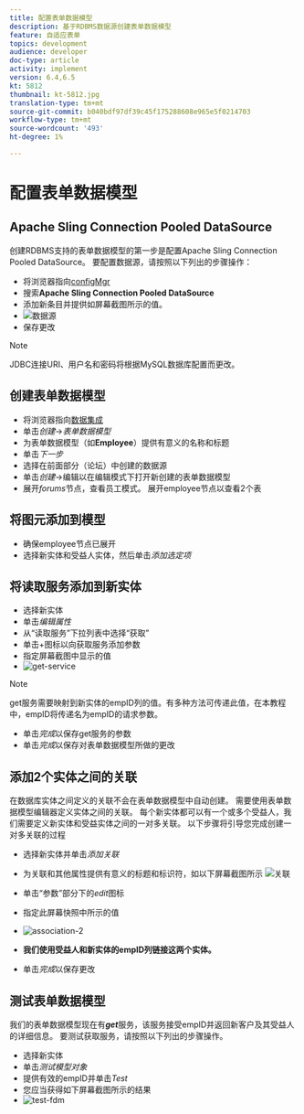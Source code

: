 ```yaml
---
title: 配置表单数据模型
description: 基于RDBMS数据源创建表单数据模型
feature: 自适应表单
topics: development
audience: developer
doc-type: article
activity: implement
version: 6.4,6.5
kt: 5812
thumbnail: kt-5812.jpg
translation-type: tm+mt
source-git-commit: b040bdf97df39c45f175288608e965e5f0214703
workflow-type: tm+mt
source-wordcount: '493'
ht-degree: 1%

---
```




# 配置表单数据模型

## Apache Sling Connection Pooled DataSource

创建RDBMS支持的表单数据模型的第一步是配置Apache Sling Connection Pooled DataSource。 要配置数据源，请按照以下列出的步骤操作：

* 将浏览器指向[configMgr](http://localhost:4502/system/console/configMgr)
* 搜索&#x200B;**Apache Sling Connection Pooled DataSource**
* 添加新条目并提供如屏幕截图所示的值。
* ![数据源](assets/data-source.png)
* 保存更改

>[!NOTE]
>JDBC连接URI、用户名和密码将根据MySQL数据库配置而更改。


## 创建表单数据模型

* 将浏览器指向[数据集成](http://localhost:4502/aem/forms.html/content/dam/formsanddocuments-fdm)
* 单击&#x200B;_创建_->_表单数据模型_
* 为表单数据模型（如&#x200B;**Employee**）提供有意义的名称和标题
* 单击&#x200B;_下一步_
* 选择在前面部分（论坛）中创建的数据源
* 单击&#x200B;_创建_->编辑以在编辑模式下打开新创建的表单数据模型
* 展开&#x200B;_forums_&#x200B;节点，查看员工模式。 展开employee节点以查看2个表

## 将图元添加到模型

* 确保employee节点已展开
* 选择新实体和受益人实体，然后单击&#x200B;_添加选定项_

## 将读取服务添加到新实体

* 选择新实体
* 单击&#x200B;_编辑属性_
* 从“读取服务”下拉列表中选择“获取”
* 单击+图标以向获取服务添加参数
* 指定屏幕截图中显示的值
* ![get-service](assets/get-service.png)
>[!NOTE]
> get服务需要映射到新实体的empID列的值。有多种方法可传递此值，在本教程中，empID将传递名为empID的请求参数。
* 单击&#x200B;_完成_&#x200B;以保存get服务的参数
* 单击&#x200B;_完成_&#x200B;以保存对表单数据模型所做的更改

## 添加2个实体之间的关联

在数据库实体之间定义的关联不会在表单数据模型中自动创建。 需要使用表单数据模型编辑器定义实体之间的关联。 每个新实体都可以有一个或多个受益人，我们需要定义新实体和受益实体之间的一对多关联。
以下步骤将引导您完成创建一对多关联的过程

* 选择新实体并单击&#x200B;_添加关联_
* 为关联和其他属性提供有意义的标题和标识符，如以下屏幕截图所示
   ![关联](assets/association-entities-1.png)

* 单击“参数”部分下的&#x200B;_edit_&#x200B;图标

* 指定此屏幕快照中所示的值
* ![association-2](assets/association-entities.png)
* **我们使用受益人和新实体的empID列链接这两个实体。**
* 单击&#x200B;_完成_&#x200B;以保存更改

## 测试表单数据模型

我们的表单数据模型现在有&#x200B;**_get_**&#x200B;服务，该服务接受empID并返回新客户及其受益人的详细信息。 要测试获取服务，请按照以下列出的步骤操作。

* 选择新实体
* 单击&#x200B;_测试模型对象_
* 提供有效的empID并单击&#x200B;_Test_
* 您应当获得如下屏幕截图所示的结果
* ![test-fdm](assets/test-form-data-model.png)
